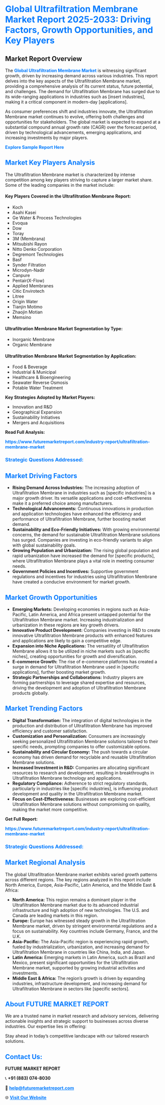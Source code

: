 <h1 style="color: #007BFF;">Global Ultrafiltration Membrane Market Report 2025-2033: Driving Factors, Growth Opportunities, and Key Players</h1>

<section id="overview">
<h2>Market Report Overview</h2>
<p>The <a href="https://www.futuremarketreport.com/industry-report/ultrafiltration-membrane-market" style="color: #007BFF; text-decoration: none;"><strong>Global Ultrafiltration Membrane Market</strong></a> is witnessing significant growth, driven by increasing demand across various industries. This report delves into the key aspects of the Ultrafiltration Membrane market, providing a comprehensive analysis of its current status, future potential, and challenges. The demand for Ultrafiltration Membrane has surged due to its wide-ranging applications in industries such as [insert industries], making it a critical component in modern-day [applications].</p>
<p>As consumer preferences shift and industries innovate, the Ultrafiltration Membrane market continues to evolve, offering both challenges and opportunities for stakeholders. The global market is expected to expand at a substantial compound annual growth rate (CAGR) over the forecast period, driven by technological advancements, emerging applications, and increasing investments by major players.</p>
</section>

<section id="overview">
<p><a href="https://www.futuremarketreport.com/request-sample/reportId=30853" style="color: #007BFF; text-decoration: none;"><strong>Explore Sample Report Here</strong></a></p>
</section>

<section id="key-players">
<h2 style="color: #007BFF;">Market Key Players Analysis</h2>
<p>The Ultrafiltration Membrane market is characterized by intense competition among key players striving to capture a larger market share. Some of the leading companies in the market include:</p>
<h4>Key Players Covered in the Ultrafiltration Membrane Report:</h4>
<ul><li>Koch</li><li>Asahi Kasei</li><li>Ge Water &amp; Process Technologies</li><li>Evoqua</li><li>Dow</li><li>Toray</li><li>3M (Membrana)</li><li>Mitsubishi Rayon</li><li>Nitto Denko Corporation</li><li>Degremont Technologies</li><li>Basf</li><li>Synder Filtration</li><li>Microdyn-Nadir</li><li>Canpure</li><li>Pentair(X-Flow)</li><li>Applied Membranes</li><li>Citic Envirotech</li><li>Litree</li><li>Origin Water</li><li>Tianjin Motimo</li><li>Zhaojin Motian</li><li>Memsino</li></ul>
<h4>Ultrafiltration Membrane Market Segmentation by Type:</h4>
<ul><li>Inorganic Membrane</li><li>Organic Membrane</li></ul>

<h4>Ultrafiltration Membrane Market Segmentation by Application:</h4>
<ul><li>Food &amp; Beverage</li><li>Industrial &amp; Municipal</li><li>Healthcare &amp; Bioengineering</li><li>Seawater Reverse Osmosis</li><li>Potable Water Treatment</li></ul>
<p><strong>Key Strategies Adopted by Market Players:</strong></p>
<ul>
<li>Innovation and R&D</li>
<li>Geographical Expansion</li>
<li>Sustainability Initiatives</li>
<li>Mergers and Acquisitions</li>
</ul>
</section>

<section>
<p><strong>Read Full Analysis: </strong></p><a href="https://www.futuremarketreport.com/industry-report/ultrafiltration-membrane-market" style="color: #007BFF; text-decoration: none;"><strong>https://www.futuremarketreport.com/industry-report/ultrafiltration-membrane-market</strong></a>
<h3 style="color: #007BFF;">Strategic Questions Addressed:</h3>
</section>

<section id="driving-factors">
<h2 style="color: #007BFF;">Market Driving Factors</h2>
<ul>
<li><strong>Rising Demand Across Industries:</strong> The increasing adoption of Ultrafiltration Membrane in industries such as [specific industries] is a major growth driver. Its versatile applications and cost-effectiveness make it a preferred choice among manufacturers.</li>
<li><strong>Technological Advancements:</strong> Continuous innovations in production and application technologies have enhanced the efficiency and performance of Ultrafiltration Membrane, further boosting market demand.</li>
<li><strong>Sustainability and Eco-Friendly Initiatives:</strong> With growing environmental concerns, the demand for sustainable Ultrafiltration Membrane solutions has surged. Companies are investing in eco-friendly variants to align with global sustainability goals.</li>
<li><strong>Growing Population and Urbanization:</strong> The rising global population and rapid urbanization have increased the demand for [specific products], where Ultrafiltration Membrane plays a vital role in meeting consumer needs.</li>
<li><strong>Government Policies and Incentives:</strong> Supportive government regulations and incentives for industries using Ultrafiltration Membrane have created a conducive environment for market growth.</li>
</ul>
</section>

<section id="growth-opportunities">
<h2 style="color: #007BFF;">Market Growth Opportunities</h2>
<ul>
<li><strong>Emerging Markets:</strong> Developing economies in regions such as Asia-Pacific, Latin America, and Africa present untapped potential for the Ultrafiltration Membrane market. Increasing industrialization and urbanization in these regions are key growth drivers.</li>
<li><strong>Innovative Product Development:</strong> Companies investing in R&D to create innovative Ultrafiltration Membrane products with enhanced features and applications are likely to gain a competitive edge.</li>
<li><strong>Expansion into Niche Applications:</strong> The versatility of Ultrafiltration Membrane allows it to be utilized in niche markets such as [specific niches], creating opportunities for growth and diversification.</li>
<li><strong>E-commerce Growth:</strong> The rise of e-commerce platforms has created a surge in demand for Ultrafiltration Membrane used in [specific applications], further boosting market growth.</li>
<li><strong>Strategic Partnerships and Collaborations:</strong> Industry players are forming partnerships to leverage shared expertise and resources, driving the development and adoption of Ultrafiltration Membrane products globally.</li>
</ul>
</section>

<section id="trending-factors">
<h2 style="color: #007BFF;">Market Trending Factors</h2>
<ul>
<li><strong>Digital Transformation:</strong> The integration of digital technologies in the production and distribution of Ultrafiltration Membrane has improved efficiency and customer satisfaction.</li>
<li><strong>Customization and Personalization:</strong> Consumers are increasingly seeking personalized Ultrafiltration Membrane solutions tailored to their specific needs, prompting companies to offer customizable options.</li>
<li><strong>Sustainability and Circular Economy:</strong> The push towards a circular economy has driven demand for recyclable and reusable Ultrafiltration Membrane solutions.</li>
<li><strong>Increased Investment in R&D:</strong> Companies are allocating significant resources to research and development, resulting in breakthroughs in Ultrafiltration Membrane technology and applications.</li>
<li><strong>Regulatory Compliance:</strong> Adherence to strict regulatory standards, particularly in industries like [specific industries], is influencing product development and quality in the Ultrafiltration Membrane market.</li>
<li><strong>Focus on Cost-Effectiveness:</strong> Businesses are exploring cost-efficient Ultrafiltration Membrane solutions without compromising on quality, making the market more competitive.</li>
</ul>
</section>

<section>
<p><strong>Get Full Report: </strong></p><a href="https://www.futuremarketreport.com/industry-report/ultrafiltration-membrane-market" style="color: #007BFF; text-decoration: none;"><strong>https://www.futuremarketreport.com/industry-report/ultrafiltration-membrane-market</strong></a>
<h3 style="color: #007BFF;">Strategic Questions Addressed:</h3>
</section>


<section id="regional-analysis">
<h2 style="color: #007BFF;">Market Regional Analysis</h2>
<p>The global Ultrafiltration Membrane market exhibits varied growth patterns across different regions. The key regions analyzed in this report include North America, Europe, Asia-Pacific, Latin America, and the Middle East & Africa:</p>
<ul>
<li><strong>North America:</strong> This region remains a dominant player in the Ultrafiltration Membrane market due to its advanced industrial infrastructure and high adoption of new technologies. The U.S. and Canada are leading markets in this region.</li>
<li><strong>Europe:</strong> Europe has witnessed steady growth in the Ultrafiltration Membrane market, driven by stringent environmental regulations and a focus on sustainability. Key countries include Germany, France, and the U.K.</li>
<li><strong>Asia-Pacific:</strong> The Asia-Pacific region is experiencing rapid growth, fueled by industrialization, urbanization, and increasing demand for Ultrafiltration Membrane in countries like China, India, and Japan.</li>
<li><strong>Latin America:</strong> Emerging markets in Latin America, such as Brazil and Mexico, present significant opportunities for the Ultrafiltration Membrane market, supported by growing industrial activities and investments.</li>
<li><strong>Middle East & Africa:</strong> The region’s growth is driven by expanding industries, infrastructure development, and increasing demand for Ultrafiltration Membrane in sectors like [specific sectors].</li>
</ul>
</section>

<footer>
<h2 style="color: #007BFF;">About FUTURE MARKET REPORT</h2>
<p>We are a trusted name in market research and advisory services, delivering actionable insights and strategic support to businesses across diverse industries. Our expertise lies in offering:</p>

<p>Stay ahead in today’s competitive landscape with our tailored research solutions.</p>

<h2 style="color: #007BFF;">Contact Us:</h2>
<p><strong>FUTURE MARKET REPORT</strong></p>
<p>📞 <strong>+91 (883) 074-8030</strong></p>
<p>📧 <strong><a href="mailto:help@futuremarketreport.com" style="color: #007BFF;">help@futuremarketreport.com</a></strong></p>
<p>🌐 <strong><a href="https://www.futuremarketreport.com/" style="color: #007BFF;">Visit Our Website</a></strong></p>
</footer>